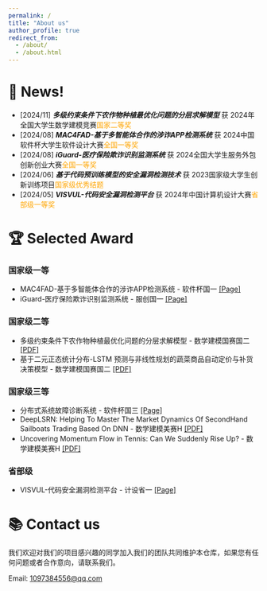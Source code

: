 ```yaml
---
permalink: /
title: "About us"
author_profile: true
redirect_from: 
  - /about/
  - /about.html
---
```


# 📰 News!
* [2024/11] **_多级约束条件下农作物种植最优化问题的分层求解模型_** 获 2024年全国大学生数学建模竞赛<font color='orange'>国家二等奖</font>
* [2024/08] **_MAC4FAD-基于多智能体合作的涉诈APP检测系统_** 获 2024中国软件杯大学生软件设计大赛<font color='orange'>全国一等奖</font>
* [2024/08] **_iGuard-医疗保险欺诈识别监测系统_** 获 2024全国大学生服务外包创新创业大赛<font color='orange'>全国一等奖</font>
* [2024/06] **_基于代码预训练模型的安全漏洞检测技术_** 获 2023国家级大学生创新训练项目<font color='orange'>国家级优秀结题</font>
* [2024/05] **_VISVUL-代码安全漏洞检测平台_** 获 2024年中国计算机设计大赛<font color='orange'>省部级一等奖</font>

# 🏆 Selected Award
### 国家级一等

* MAC4FAD-基于多智能体合作的涉诈APP检测系统 - 软件杯国一    [[Page]](compititions/MAC4FAD.md)
* iGuard-医疗保险欺诈识别监测系统 - 服创国一  [[Page]](compititions/iGuard.md)

### 国家级二等
* 多级约束条件下农作物种植最优化问题的分层求解模型 - 数学建模国赛国二  [[PDF]](../files/2024国赛.pdf)
* 基于二元正态统计分布-LSTM 预测与非线性规划的蔬菜商品自动定价与补货决策模型 - 数学建模国赛国二 [[PDF]](../files/2023国赛.pdf)

### 国家级三等
* 分布式系统故障诊断系统 - 软件杯国三 [[Page]](compititions/DSFD.md)
* DeepLSRN: Helping To Master The Market Dynamics Of SecondHand Sailboats Trading Based On DNN - 数学建模美赛H [[PDF]](../files/DeepLSRN.pdf)
* Uncovering Momentum Flow in Tennis: Can We Suddenly Rise Up? - 数学建模美赛H [[PDF]](../files/2024美赛.pdf)

### 省部级
* VISVUL-代码安全漏洞检测平台 - 计设省一 [[Page]](compititions/VISVUL.md)


# 📚 Contact us
我们欢迎对我们的项目感兴趣的同学加入我们的团队共同维护本仓库，如果您有任何问题或者合作意向，请联系我们。

Email: 1097384556@qq.com